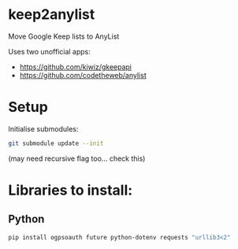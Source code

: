 # keep2anylist
Move Google Keep lists to AnyList

Uses two unofficial apps:
- https://github.com/kiwiz/gkeepapi
- https://github.com/codetheweb/anylist 

# Setup
Initialise submodules:

```bash
git submodule update --init
```

 (may need recursive flag too... check this)

# Libraries to install:
## Python
```bash
pip install ogpsoauth future python-dotenv requests "urllib3<2"
```
